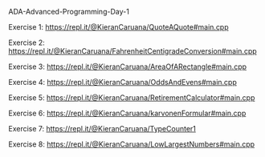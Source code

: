 ADA-Advanced-Programming-Day-1

Exercise 1: https://repl.it/@KieranCaruana/QuoteAQuote#main.cpp

Exercise 2: https://repl.it/@KieranCaruana/FahrenheitCentigradeConversion#main.cpp

Exercise 3: https://repl.it/@KieranCaruana/AreaOfARectangle#main.cpp

Exercise 4: https://repl.it/@KieranCaruana/OddsAndEvens#main.cpp

Exercise 5: https://repl.it/@KieranCaruana/RetirementCalculator#main.cpp

Exercise 6: https://repl.it/@KieranCaruana/karvonenFormular#main.cpp

Exercise 7: https://repl.it/@KieranCaruana/TypeCounter1

Exercise 8: https://repl.it/@KieranCaruana/LowLargestNumbers#main.cpp
